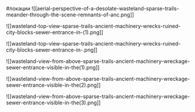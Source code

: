 #локации
![[aerial-perspective-of-a-desolate-wasteland-sparse-trails-meander-through-the-scene-remnants-of-anc.png]]


![[wasteland-top-view-sparse-trails-ancient-machinery-wrecks-ruined-city-blocks-sewer-entrance-in-(1).png]]

![[wasteland-top-view-sparse-trails-ancient-machinery-wrecks-ruined-city-blocks-sewer-entrance-in-.png]]

![[wasteland-view-from-above-sparse-trails-ancient-machinery-wreckage-sewer-entrance-visible-in-the(1).png]]

![[wasteland-view-from-above-sparse-trails-ancient-machinery-wreckage-sewer-entrance-visible-in-the(2).png]]

![[wasteland-view-from-above-sparse-trails-ancient-machinery-wreckage-sewer-entrance-visible-in-the(3).png]]















